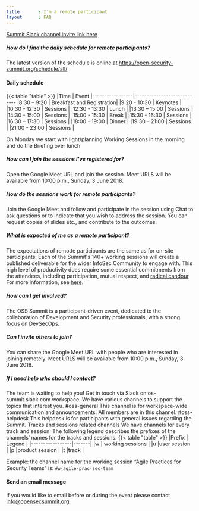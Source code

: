 ```yaml
---
title       : I'm a remote participant
layout      : FAQ
---
```


<a href="https://join.slack.com/t/os-summit/shared_invite/enQtMzY4NTk4MzYxNDExLTZjMDFlNDc5YTBkNDU1ZWM5NjM2MDNlZjI0Njc5MDc1NDljOGZjMjliYzNkOTA3OWEyMzczMzI2MjgyYzZlMzc" class="remote_participant"> Summit Slack channel invite link <span>here</span></a>
   
##### How do I find the daily schedule for remote participants?

The latest version of the schedule is online at https://open-security-summit.org/schedule/all/

#### Daily schedule 

{{< table "table" >}}
|Time             | Event
|-----------------|----------------------------
|8:30 – 9:20      | Breakfast and Registration|
|9:20 - 10:30     | Keynotes                  |
|10:30 - 12:30    | Sessions                  |
|12:30 - 13:30    | Lunch                     |
|13:30 – 15:00    | Sessions                  |
|14:30 - 15:00    | Sessions                  |
|15:00 - 15:30    | Break                     |
|15:30 - 16:30    | Sessions                  |
|16:30 – 17:30    | Sessions                  |
|18:00 - 19:00    | Dinner                    |
|19:30 – 21:00    | Sessions                  |
|21:00 - 23:00    | Sessions                  |
	
On Monday we start with light/planning Working Sessions in the morning and do the Briefing over lunch

##### How can I join the sessions I've registered for?
Open the Google Meet URL and join the session.
Meet URLS will be available from 10:00 p.m., Sunday, 3 June 2018.

##### How do the sessions work for remote participants?
Join the Google Meet and follow and participate in the session using Chat to ask questions or to indicate that you wish to address the session. You can request copies of slides etc., and contribute to the outcomes.

##### What is expected of me as a remote participant?
The expectations of remotte participants are the same as for on-site participants. Each of the Summit's 140+ working sessions will create a published deliverable for the wider InfoSec Community to engage with. This high level of productivity does require some essential commitments from the attendees, including participation, mutual respect, and [radical candour](https://www.radicalcandor.com/). For more information, see [here](https://open-security-summit.org/faq/attendee-information/). 

##### How can I get involved?
The OSS Summit is a participant-driven event, dedicated to the collaboration of Development and Security professionals, with a strong focus on DevSecOps. 

##### Can I invite others to join?
You can share the Google Meet URL with people who are interested in joining remotely.
Meet URLS will be available from 10:00 p.m., Sunday, 3 June 2018.

##### If I need help who should I contact?
The team is waiting to help you! Get in touch via Slack on os-summit.slack.com workspace.
We have various channels to support the topics that interest you.
#oss-general
This channel is for workspace-wide communication and announcements. All members are in this channel.
#oss-helpdesk
This helpdesk is for participants with general issues regarding the Summit.
Tracks and sessions related channels
We have channels for every track and session. The following legend describes the prefixes of the channels’ names for the tracks and sessions.
{{< table "table" >}}
|Prefix             | Legend |
|-----------------|-------|
|w  | working sessions |
|u  |user session |
|p  |product session |
|t  |track |

Example: the channel name for the working session “Agile Practices for Security Teams” is: `#w-agile-prac-sec-team`

#### Send an email message

If you would like to email before or during the event please contact info@opensecsummit.org.






